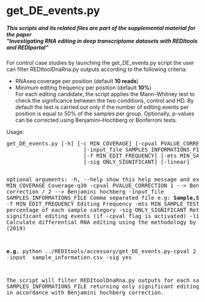 <!DOCTYPE html PUBLIC "-//W3C//DTD XHTML 1.0 Transitional//EN"
  "http://www.w3.org/TR/xhtml1/DTD/xhtml1-transitional.dtd">
<html xmlns="http://www.w3.org/1999/xhtml">
  <head>
    <meta http-equiv="Content-Type" content="text/html; charset=utf-8" />  
  </head>
  <body>
<h1>get_DE_events.py</h1>
<h5>This scripts and its related files are part of the supplemental material for the paper<br>
  "Investigating RNA editing in deep transcriptome datasets with REDItools and REDIportal"</h5>
<p class-text="justify">
For control case studies by launching the get_DE_events.py script the user can filter REDItoolDnaRna.py outputs according to the following criteria:
<ul>
<li>RNAseq coverage per position (default <b>10 reads</b>)</li>
<li>Minimum editing frequency per position (default <b>10%</b>)</li>
For each editing candidate, the script applies the Mann–Whitney test to check the significance between the two conditions, 
control and HD. By default the test is carried out only if the number of editing events per position is equal to 50% of the samples per group. 
Optionally, p-values can be corrected using Benjamini–Hochberg or Bonferroni tests. 
</ul>
<p>Usage:</p> 
<pre>
get_DE_events.py [-h] [-c MIN_COVERAGE] [-cpval PVALUE_CORRECTION]
                        [-input_file SAMPLES_INFORMATIONS_FILE]
                        [-f MIN_EDIT_FREQUENCY] [-mts MIN_SAMPLE_TESTING]
                        [-sig ONLY_SIGNIFICANT] [-linear]
  
optional arguments:
  -h, --help                             show this help message and exit
  -c MIN_COVERAGE                        Coverage-q30
  -cpval PVALUE_CORRECTION 1 -->         Bonferroni correction / 2 --> Benjamini hochberg
  -input_file SAMPLES_INFORMATIONS_FILE  Comma separated file e.g: <b>Sample,Status</b>
  -f MIN_EDIT_FREQUENCY                  Editing Frequency
  -mts MIN_SAMPLE_TESTING                min percentage of each sample category
  -sig ONLY_SIGNIFICANT                  Return only significant editing events 
                                         (if -cpval flag is activated)
  -linear                                Calculate differential RNA editing using the methodology by Tran et al. (2019)

<b>e.g.</b> python ../REDItools/accessory/get_DE_events.py-cpval 2 -input  sample_information.csv -sig yes
<p class-text="justify">The script will filter REDItoolDnaRna.py outputs for each sample contained in the 
SAMPLES_INFORMATIONS_FILE returning only significant editing events (pval <= 0.05)
in accordance with Benjamini hochberg correction.</p>

</pre>
</body>
</html> 

